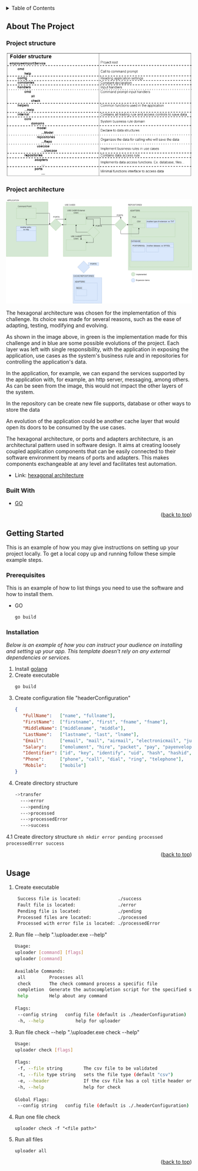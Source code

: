 <!-- TABLE OF CONTENTS -->
<details>
  <summary>Table of Contents</summary>
  <ol>
    <li>
      <a href="#about-the-project">About The Project</a>
      <ul>
        <li><a href="#built-with">Built With</a></li>
      </ul>
    </li>
    <li>
      <a href="#getting-started">Getting Started</a>
      <ul>
        <li><a href="#prerequisites">Prerequisites</a></li>
        <li><a href="#installation">Installation</a></li>
      </ul>
    </li>
    <li><a href="#usage">Usage</a></li>
  </ol>
</details>



<!-- ABOUT THE PROJECT -->
## About The Project
### Project structure
<p align="center">
  <img src="./images/employeeImportService.png" />
</p>

### Project architecture

<p align="center">
  <img src="./images/architecture_employeeImportService.png" />
</p>

The hexagonal architecture was chosen for the implementation of this challenge. Its choice was made for several reasons, such as the ease of adapting, testing, modifying and evolving.

As shown in the image above, in green is the implementation made for this challenge and in blue are some possible evolutions of the project. Each layer was left with single responsibility, with the application in exposing the application, use cases as the system's business rule and in repositories for controlling the application's data.

In the application, for example, we can expand the services supported by the application with, for example, an http server, messaging, among others. As can be seen from the image, this would not impact the other layers of the system.

In the repository can be create new file supports, database or other ways to store the data

An evolution of the application could be another cache layer that would open its doors to be consumed by the use cases.

The hexagonal architecture, or ports and adapters architecture, is an architectural pattern used in 
software design. It aims at creating loosely coupled application components that can be easily connected 
to their software environment by means of ports and adapters. This makes components exchangeable at any
level and facilitates test automation.

* Link: [hexagonal architecture](https://en.wikipedia.org/wiki/Hexagonal_architecture_(software))

### Built With

* [GO](https://go.dev/)

<p align="right">(<a href="#top">back to top</a>)</p>

<!-- GETTING STARTED -->
## Getting Started

This is an example of how you may give instructions on setting up your project locally.
To get a local copy up and running follow these simple example steps.

### Prerequisites

This is an example of how to list things you need to use the software and how to install them.
* GO
  ```sh
  go build
  ```

### Installation

_Below is an example of how you can instruct your audience on installing and setting up your app. This template doesn't rely on any external dependencies or services._

1. Install [golang](https://go.dev/)
2. Create executable
   ```sh
   go build
   ```
3. Create configuration file "headerConfiguration"
   ```json
   {
      "FullName":   ["name", "fullname"],
      "FirstName":  ["firstname", "first", "fname", "fname"],
      "MiddleName": ["middlename", "middle"],
      "LastName":   ["lastname", "last", "lname"],
      "Email":      ["email", "mail", "airmail", "electronicmail", "junkmail", "mail", "postalcard", "postcard"],
      "Salary":     ["emolument", "hire", "packet", "pay", "payenvelope", "paycheck", "payment", "stipend", "wage", "salary", "rate"],
      "Identifier": ["id", "key", "identify", "uid", "hash", "hashid", "idhash", "number", "seq", "sequence", "employeenumber", "empid"],
      "Phone":      ["phone", "call", "dial", "ring", "telephone"],
      "Mobile":     ["mobile"]
   }
   ```
4. Create directory structure
    ```sh
    ->transfer
      --->error
      --->pending
      --->processed
      --->processedError
      --->success
    ```
4.1 Create directory structure
    ```sh
      mkdir error pending processed processedError success
    ```
<p align="right">(<a href="#top">back to top</a>)</p>



<!-- USAGE EXAMPLES -->
## Usage
1. Create executable
   ```sh
    Success file is located:              ./success
    Fault file is located:                ./error
    Pending file is located:              ./pending
    Processed files are located:          ./processed
    Processed with error file is located: ./processedError
   ```
2. Run file --help ".\uploader.exe --help"  
   ```sh
   Usage:
   uploader [command] [flags]
   uploader [command]
   
   Available Commands:
    all         Processes all
    check       The check command process a specific file
    completion  Generate the autocompletion script for the specified shell
    help        Help about any command
   
   Flags:
    --config string   config file (default is ./headerConfiguration)
    -h, --help            help for uploader
   ```
3. Run file check --help ".\uploader.exe check --help"
   ```sh
   Usage:
   uploader check [flags]
   
   Flags:
    -f, --file string        The csv file to be validated
    -t, --file type string   sets the file type (default "csv")
    -e, --header             If the csv file has a col title header or not (default true)
    -h, --help               help for check
   
   Global Flags:
    --config string   config file (default is ./.headerConfiguration)
   ```
4. Run one file check
   ```
   uploader check -f "<file path>"
   ```
4. Run all files
   ```
   uploader all
   ```

<p align="right">(<a href="#top">back to top</a>)</p>



